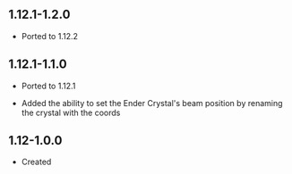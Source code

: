 ## 1.12.1-1.2.0

* Ported to 1.12.2

## 1.12.1-1.1.0

* Ported to 1.12.1

* Added the ability to set the Ender Crystal's beam position by renaming the crystal with the coords

## 1.12-1.0.0

* Created